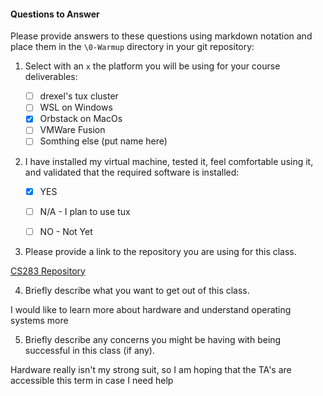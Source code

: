 #### Questions to Answer
Please provide answers to these questions using markdown notation and place them in the `\0-Warmup` directory in your git repository:

1. Select with an `x` the platform you will be using for your course deliverables:

    - [ ] drexel's tux cluster
    - [ ] WSL on Windows
    - [x] Orbstack on MacOs
    - [ ] VMWare Fusion
    - [ ] Somthing else (put name here)

2. I have installed my virtual machine, tested it, feel comfortable using it, and validated that the required software is installed:

    - [x] YES
    - [ ] N/A - I plan to use tux
    - [ ] NO - Not Yet


3. Please provide a link to the repository you are using for this class.

[CS283 Repository](https://github.com/kdesouza2/cs283)

4. Briefly describe what you want to get out of this class.

I would like to learn more about hardware and understand operating systems more

5. Briefly describe any concerns you might be having with being successful in this class (if any).

Hardware really isn't my strong suit, so I am hoping that the TA's are accessible this term in case I need help
